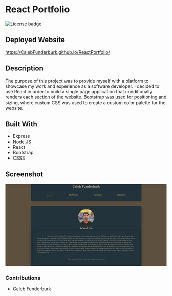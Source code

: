 # React Portfolio

![License badge](https://img.shields.io/badge/license-MIT-blue.svg)

## Deployed Website

https://CalebFunderburk.github.io/ReactPortfolio/

## Description

The purpose of this project was to provide myself with a platform to showcase my work and experience as a software developer. I decided to use React in order to build a single page application that conditionally renders each section of the website. Bootstrap was used for positioning and sizing, where custom CSS was used to create a custom color palette for the website.

## Built With

- Express
- Node.JS
- React
- Bootstrap
- CSS3

## Screenshot

![Screenshot of website](./src/assets/images/screenshot.png)

### Contributions

- Caleb Funderburk